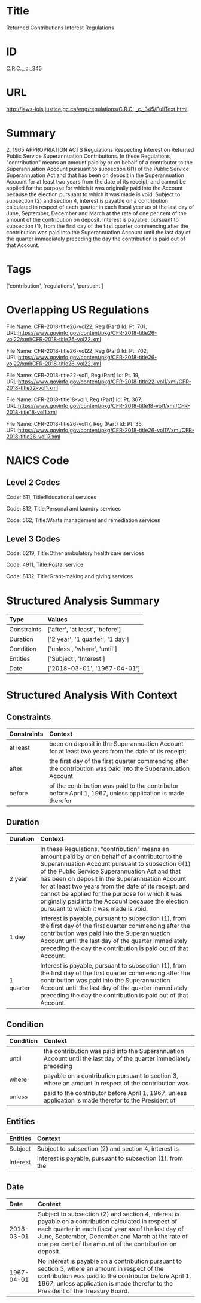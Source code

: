 # Title
Returned Contributions Interest Regulations


# ID
C.R.C.,_c._345

# URL
http://laws-lois.justice.gc.ca/eng/regulations/C.R.C.,_c._345/FullText.html


# Summary
2, 1965 APPROPRIATION ACTS Regulations Respecting Interest on Returned Public Service Superannuation Contributions.
In these Regulations, "contribution" means an amount paid by or on behalf of a contributor to the Superannuation Account pursuant to subsection 6(1) of the  Public Service Superannuation Act  and that has been on deposit in the Superannuation Account for at least two years from the date of its receipt; and cannot be applied for the purpose for which it was originally paid into the Account because the election pursuant to which it was made is void.
Subject to subsection (2) and section 4, interest is payable on a contribution calculated in respect of each quarter in each fiscal year as of the last day of June, September, December and March at the rate of one per cent of the amount of the contribution on deposit.
Interest is payable, pursuant to subsection (1), from the first day of the first quarter commencing after the contribution was paid into the Superannuation Account until the last day of the quarter immediately preceding the day the contribution is paid out of that Account.


# Tags
['contribution', 'regulations', 'pursuant']


# Overlapping US Regulations
File Name: CFR-2018-title26-vol22, Reg (Part) Id: Pt. 701, URL:https://www.govinfo.gov/content/pkg/CFR-2018-title26-vol22/xml/CFR-2018-title26-vol22.xml

File Name: CFR-2018-title26-vol22, Reg (Part) Id: Pt. 702, URL:https://www.govinfo.gov/content/pkg/CFR-2018-title26-vol22/xml/CFR-2018-title26-vol22.xml

File Name: CFR-2018-title22-vol1, Reg (Part) Id: Pt. 19, URL:https://www.govinfo.gov/content/pkg/CFR-2018-title22-vol1/xml/CFR-2018-title22-vol1.xml

File Name: CFR-2018-title18-vol1, Reg (Part) Id: Pt. 367, URL:https://www.govinfo.gov/content/pkg/CFR-2018-title18-vol1/xml/CFR-2018-title18-vol1.xml

File Name: CFR-2018-title26-vol17, Reg (Part) Id: Pt. 35, URL:https://www.govinfo.gov/content/pkg/CFR-2018-title26-vol17/xml/CFR-2018-title26-vol17.xml




# NAICS Code
## Level 2 Codes
Code: 611, Title:Educational services

Code: 812, Title:Personal and laundry services

Code: 562, Title:Waste management and remediation services




## Level 3 Codes
Code: 6219, Title:Other ambulatory health care services

Code: 4911, Title:Postal service

Code: 8132, Title:Grant-making and giving services







# Structured Analysis Summary
| Type        | Values                           |
|:------------|:---------------------------------|
| Constraints | ['after', 'at least', 'before']  |
| Duration    | ['2 year', '1 quarter', '1 day'] |
| Condition   | ['unless', 'where', 'until']     |
| Entities    | ['Subject', 'Interest']          |
| Date        | ['2018-03-01', '1967-04-01']     |


# Structured Analysis With Context
 


## Constraints
| Constraints   | Context                                                                                                       |
|:--------------|:--------------------------------------------------------------------------------------------------------------|
| at least      | been on deposit in the Superannuation Account for at least two years from the date of its receipt;            |
| after         | the first day of the first quarter commencing after the contribution was paid into the Superannuation Account |
| before        | of the contribution was paid to the contributor before April 1, 1967, unless application is made therefor     |


## Duration
| Duration   | Context                                                                                                                                                                                                                                                                                                                                                                                                                                                             |
|:-----------|:--------------------------------------------------------------------------------------------------------------------------------------------------------------------------------------------------------------------------------------------------------------------------------------------------------------------------------------------------------------------------------------------------------------------------------------------------------------------|
| 2 year     | In these Regulations, "contribution" means an amount paid by or on behalf of a contributor to the Superannuation Account pursuant to subsection 6(1) of the  Public Service Superannuation Act  and that has been on deposit in the Superannuation Account for at least two years from the date of its receipt; and cannot be applied for the purpose for which it was originally paid into the Account because the election pursuant to which it was made is void. |
| 1 day      | Interest is payable, pursuant to subsection (1), from the first day of the first quarter commencing after the contribution was paid into the Superannuation Account until the last day of the quarter immediately preceding the day the contribution is paid out of that Account.                                                                                                                                                                                   |
| 1 quarter  | Interest is payable, pursuant to subsection (1), from the first day of the first quarter commencing after the contribution was paid into the Superannuation Account until the last day of the quarter immediately preceding the day the contribution is paid out of that Account.                                                                                                                                                                                   |


## Condition
| Condition   | Context                                                                                                           |
|:------------|:------------------------------------------------------------------------------------------------------------------|
| until       | the contribution was paid into the Superannuation Account until the last day of the quarter immediately preceding |
| where       | payable on a contribution pursuant to section 3, where an amount in respect of the contribution was               |
| unless      | paid to the contributor before April 1, 1967, unless application is made therefor to the President of             |


## Entities
| Entities   | Context                                                   |
|:-----------|:----------------------------------------------------------|
| Subject    | Subject to subsection (2) and section 4, interest is      |
| Interest   | Interest is payable, pursuant to subsection (1), from the |


## Date
| Date       | Context                                                                                                                                                                                                                                                                      |
|:-----------|:-----------------------------------------------------------------------------------------------------------------------------------------------------------------------------------------------------------------------------------------------------------------------------|
| 2018-03-01 | Subject to subsection (2) and section 4, interest is payable on a contribution calculated in respect of each quarter in each fiscal year as of the last day of June, September, December and March at the rate of one per cent of the amount of the contribution on deposit. |
| 1967-04-01 | No interest is payable on a contribution pursuant to section 3, where an amount in respect of the contribution was paid to the contributor before April 1, 1967, unless application is made therefor to the President of the Treasury Board.                                 |


